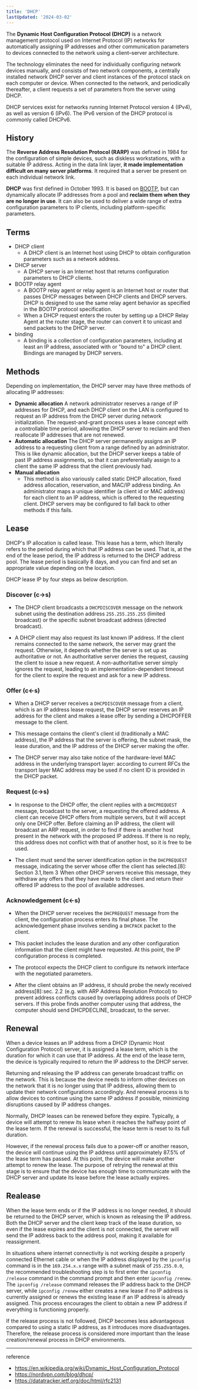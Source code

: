 ```yaml
---
title: 'DHCP'
lastUpdated: '2024-03-02'
---
```


The **Dynamic Host Configuration Protocol (DHCP)** is a network management protocol used on Internet Protocol (IP) networks for automatically assigning IP addresses and other communication parameters to devices connected to the network using a client–server architecture.

The technology eliminates the need for individually configuring network devices manually, and consists of two network components, a centrally installed network DHCP server and client instances of the protocol stack on each computer or device. When connected to the network, and periodically thereafter, a client requests a set of parameters from the server using DHCP.

DHCP services exist for networks running Internet Protocol version 4 (IPv4), as well as version 6 (IPv6). The IPv6 version of the DHCP protocol is commonly called DHCPv6.

## History

The **Reverse Address Resolution Protocol (RARP)** was defined in 1984 for the configuration of simple devices, such as diskless workstations, with a suitable IP address. Acting in the data link layer, **it made implementation difficult on many server platforms**. It required that a server be present on each individual network link. 

**DHCP** was first defined in October 1993. It is based on [BOOTP](https://en.wikipedia.org/wiki/Bootstrap_Protocol), but can dynamically allocate IP addresses from a pool and **reclaim them when they are no longer in use**. It can also be used to deliver a wide range of extra configuration parameters to IP clients, including platform-specific parameters.

## Terms

- DHCP client
  - A DHCP client is an Internet host using DHCP to obtain configuration parameters such as a network address.
- DHCP server
  - A DHCP server is an Internet host that returns configuration parameters to DHCP clients.
-  BOOTP relay agent
    - A BOOTP relay agent or relay agent is an Internet host or router that passes DHCP messages between DHCP clients and DHCP servers. DHCP is designed to use the same relay agent behavior as specified in the BOOTP protocol specification.
    - When a DHCP request enters the router by setting up a DHCP Relay Agent at the router stage, the router can convert it to unicast and send packets to the DHCP server.
- binding
    - A binding is a collection of configuration parameters, including at least an IP address, associated with or "bound to" a DHCP client.  Bindings are managed by DHCP servers.

## Methods

Depending on implementation, the DHCP server may have three methods of allocating IP addresses:

- **Dynamic allocation**
    A network administrator reserves a range of IP addresses for DHCP, and each DHCP client on the LAN is configured to request an IP address from the DHCP server during network initialization. The request-and-grant process uses a lease concept with a controllable time period, allowing the DHCP server to reclaim and then reallocate IP addresses that are not renewed.
- **Automatic allocation**
    The DHCP server permanently assigns an IP address to a requesting client from a range defined by an administrator. This is like dynamic allocation, but the DHCP server keeps a table of past IP address assignments, so that it can preferentially assign to a client the same IP address that the client previously had.
- **Manual allocation**
    - This method is also variously called static DHCP allocation, fixed address allocation, reservation, and MAC/IP address binding. An administrator maps a unique identifier (a client id or MAC address) for each client to an IP address, which is offered to the requesting client. DHCP servers may be configured to fall back to other methods if this fails.

## Lease

DHCP's IP allocation is called lease. This lease has a term, which literally refers to the period during which that IP address can be used. That is, at the end of the lease period, the IP address is returned to the DHCP address pool. The lease period is basically 8 days, and you can find and set an appropriate value depending on the location.

DHCP lease IP by four steps as below description.

### Discover (c->s)

- The DHCP client broadcasts a `DHCPDISCOVER` message on the network subnet using the destination address `255.255.255.255` (limited broadcast) or the specific subnet broadcast address (directed broadcast).

- A DHCP client may also request its last known IP address. If the client remains connected to the same network, the server may grant the request. Otherwise, it depends whether the server is set up as authoritative or not. An authoritative server denies the request, causing the client to issue a new request. A non-authoritative server simply ignores the request, leading to an implementation-dependent timeout for the client to expire the request and ask for a new IP address.

### Offer (c<-s)

- When a DHCP server receives a `DHCPDISCOVER` message from a client, which is an IP address lease request, the DHCP server reserves an IP address for the client and makes a lease offer by sending a DHCPOFFER message to the client.

- This message contains the client's client id (traditionally a MAC address), the IP address that the server is offering, the subnet mask, the lease duration, and the IP address of the DHCP server making the offer.
  
- The DHCP server may also take notice of the hardware-level MAC address in the underlying transport layer: according to current RFCs the transport layer MAC address may be used if no client ID is provided in the DHCP packet.

### Request (c->s)

- In response to the DHCP offer, the client replies with a `DHCPREQUEST` message, broadcast to the server, a requesting the offered address. A client can receive DHCP offers from multiple servers, but it will accept only one DHCP offer. Before claiming an IP address, the client will broadcast an ARP request, in order to find if there is another host present in the network with the proposed IP address. If there is no reply, this address does not conflict with that of another host, so it is free to be used.

- The client must send the server identification option in the `DHCPREQUEST` message, indicating the server whose offer the client has selected.[8]: Section 3.1, Item 3  When other DHCP servers receive this message, they withdraw any offers that they have made to the client and return their offered IP address to the pool of available addresses.

### Acknowledgement (c<-s)

- When the DHCP server receives the `DHCPREQUEST` message from the client, the configuration process enters its final phase. The acknowledgement phase involves sending a `DHCPACK` packet to the client.

- This packet includes the lease duration and any other configuration information that the client might have requested. At this point, the IP configuration process is completed.

- The protocol expects the DHCP client to configure its network interface with the negotiated parameters.

- After the client obtains an IP address, it should probe the newly received address[8]: sec. 2.2  (e.g. with ARP Address Resolution Protocol) to prevent address conflicts caused by overlapping address pools of DHCP servers. If this probe finds another computer using that address, the computer should send DHCPDECLINE, broadcast, to the server.

## Renewal

When a device leases an IP address from a DHCP (Dynamic Host Configuration Protocol) server, it is assigned a lease term, which is the duration for which it can use that IP address. At the end of the lease term, the device is typically required to return the IP address to the DHCP server.

Returning and releasing the IP address can generate broadcast traffic on the network. This is because the device needs to inform other devices on the network that it is no longer using that IP address, allowing them to update their network configurations accordingly. And renewal process is to allow devices to continue using the same IP address if possible, minimizing disruptions caused by IP address changes.

Normally, DHCP leases can be renewed before they expire. Typically, a device will attempt to renew its lease when it reaches the halfway point of the lease term. If the renewal is successful, the lease term is reset to its full duration.

However, if the renewal process fails due to a power-off or another reason, the device will continue using the IP address until approximately 87.5% of the lease term has passed. At this point, the device will make another attempt to renew the lease. The purpose of retrying the renewal at this stage is to ensure that the device has enough time to communicate with the DHCP server and update its lease before the lease actually expires.

## Realease

When the lease term ends or if the IP address is no longer needed, it should be returned to the DHCP server, which is known as releasing the IP address. Both the DHCP server and the client keep track of the lease duration, so even if the lease expires and the client is not connected, the server will send the IP address back to the address pool, making it available for reassignment.

In situations where internet connectivity is not working despite a properly connected Ethernet cable or when the IP address displayed by the `ipconfig` command is in the `169.254.x.x` range with a subnet mask of `255.255.0.0`, the recommended troubleshooting step is to first enter the `ipconfig /release` command in the command prompt and then enter `ipconfig /renew`. The `ipconfig /release` command releases the IP address back to the DHCP server, while `ipconfig /renew` either creates a new lease if no IP address is currently assigned or renews the existing lease if an IP address is already assigned. This process encourages the client to obtain a new IP address if everything is functioning properly.

If the release process is not followed, DHCP becomes less advantageous compared to using a static IP address, as it introduces more disadvantages. Therefore, the release process is considered more important than the lease creation/renewal process in DHCP environments.

---
reference
- https://en.wikipedia.org/wiki/Dynamic_Host_Configuration_Protocol
- https://nordvpn.com/blog/dhcp/
- https://datatracker.ietf.org/doc/html/rfc2131